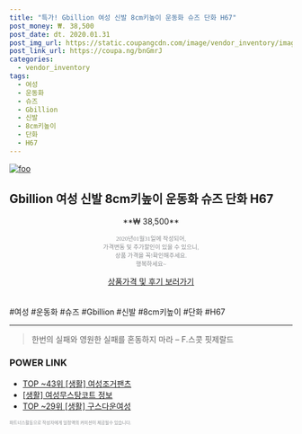 ```yaml
--- 
title: "특가! Gbillion 여성 신발 8cm키높이 운동화 슈즈 단화 H67" 
post_money: ₩. 38,500 
post_date: dt. 2020.01.31 
post_img_url: https://static.coupangcdn.com/image/vendor_inventory/images/2019/03/11/15/2/88cc5ba3-0007-4503-a2dd-82c86f4263a9.jpg 
post_link_url: https://coupa.ng/bnGmrJ 
categories: 
  - vendor_inventory 
tags: 
  - 여성 
  - 운동화 
  - 슈즈 
  - Gbillion 
  - 신발 
  - 8cm키높이 
  - 단화 
  - H67 
--- 
```

[![foo](https://static.coupangcdn.com/image/vendor_inventory/images/2019/03/11/15/2/88cc5ba3-0007-4503-a2dd-82c86f4263a9.jpg)](https://coupa.ng/bnGmrJ) 

## Gbillion 여성 신발 8cm키높이 운동화 슈즈 단화 H67 
<p style="text-align: center;">**₩ 38,500**</p> 
<p style="text-align: center;"><span style="color: #898c8f; font-family: Georgia,Times,serif; font-size: 0.75em;">2020년01월31일에 작성되어, <br>가격변동 및 추가할인이 있을 수 있으니,<br> 상품 가격을 꼭!확인해주세요.<br>행복하세요~</span> 
</p>	 
<div markdown="0" style="text-align: center;"><a href="https://coupa.ng/bnGmrJ" class="btn btn--success">상품가격 및 후기 보러가기</a></div> 
<br><br> 
  #여성 #운동화 #슈즈 #Gbillion #신발 #8cm키높이 #단화 #H67 
<hr> 

> 한번의 실패와 영원한 실패를 혼동하지 마라  – F.스콧 핏제랄드 


### POWER LINK

* <a href="https://blog.naver.com/an0733/221785376010" target="_blank"> TOP ~43위 [생활] 여성조거팬츠</a>
* <a href="https://blog.naver.com/fasyy4321/221760549572" target="_blank"> [생활] 여성무스탕코트 정보 </a>
* <a href="https://blog.naver.com/fasyy4321/221776266303" target="_blank"> TOP ~29위 [생활] 구스다운여성</a>

<span style="color: #898c8f; font-family: Georgia,Times,serif; font-size: 0.55em;">파트너스활동으로 작성자에게 일정액의 커미션이 제공될수 있습니다.</span> 
